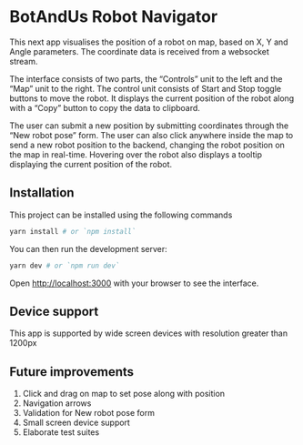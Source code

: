 # BotAndUs Robot Navigator

This next app visualises the position of a robot on map, based on X, Y and Angle parameters. The coordinate data is received from a websocket stream.

The interface consists of two parts, the “Controls” unit to the left and the “Map” unit to the right. The control unit consists of Start and Stop toggle buttons to move the robot. It displays the current position of the robot along with a “Copy” button to copy the data to clipboard.

The user can submit a new position by submitting coordinates through the “New robot pose” form. The user can also click anywhere inside the map to send a new robot position to the backend, changing the robot position on the map in real-time. Hovering over the robot also displays a tooltip displaying the current position of the robot.

## Installation

This project can be installed using the following commands

```bash
yarn install # or `npm install`
```

You can then run the development server:

```bash
yarn dev # or `npm run dev`
```

Open [http://localhost:3000](http://localhost:3000) with your browser to see the interface.

## Device support

This app is supported by wide screen devices with resolution greater than 1200px

## Future improvements

1. Click and drag on map to set pose along with position
2. Navigation arrows
3. Validation for New robot pose form
4. Small screen device support
5. Elaborate test suites
